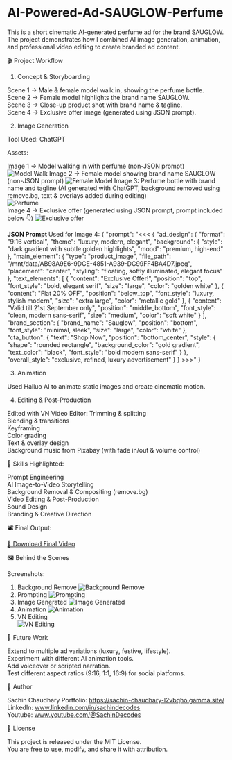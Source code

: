 # AI-Powered-Ad-SAUGLOW-Perfume
This is a short cinematic AI-generated perfume ad for the brand SAUGLOW. The project demonstrates how I combined AI image generation, animation, and professional video editing to create branded ad content.

🎬 Project Workflow

1. Concept & Storyboarding

Scene 1 → Male & female model walk in, showing the perfume bottle.<br>
Scene 2 → Female model highlights the brand name SAUGLOW.<br>
Scene 3 → Close-up product shot with brand name & tagline.<br>
Scene 4 → Exclusive offer image (generated using JSON prompt).<br>

2. Image Generation

Tool Used: ChatGPT

Assets:

Image 1 → Model walking in with perfume (non-JSON prompt)
![Model Walk](Walksin.png) 
Image 2 → Female model showing brand name SAUGLOW (non-JSON prompt)
![Female Model](FemaleModel.png)
Image 3: Perfume bottle with brand name and tagline (AI generated with ChatGPT, background removed using remove.bg, text & overlays added during editing)<br>
![Perfume](Perfume.png)
<br>
Image 4 → Exclusive offer (generated using JSON prompt, prompt included below 👇)
![Exclusive offer](Exclusiveoffer.jpeg)

<b>JSON Prompt </b> Used for Image 4:
{
  "prompt": "<<< {
  "ad_design": {
    "format": "9:16 vertical",
    "theme": "luxury, modern, elegant",
    "background": {
      "style": "dark gradient with subtle golden highlights",
      "mood": "premium, high-end"
    },
    "main_element": {
      "type": "product_image",
      "file_path": "/mnt/data/AB98A9E6-9DCE-4851-A939-DC99FF4BA4D7.jpeg",
      "placement": "center",
      "styling": "floating, softly illuminated, elegant focus"
    },
    "text_elements": [
      {
        "content": "Exclusive Offer!",
        "position": "top",
        "font_style": "bold, elegant serif",
        "size": "large",
        "color": "golden white"
      },
      {
        "content": "Flat 20% OFF",
        "position": "below_top",
        "font_style": "luxury, stylish modern",
        "size": "extra large",
        "color": "metallic gold"
      },
      {
        "content": "Valid till 21st September only",
        "position": "middle_bottom",
        "font_style": "clean, modern sans-serif",
        "size": "medium",
        "color": "soft white"
      }
    ],
    "brand_section": {
      "brand_name": "Sauglow",
      "position": "bottom",
      "font_style": "minimal, sleek",
      "size": "large",
      "color": "white"
    },
    "cta_button": {
      "text": "Shop Now",
      "position": "bottom_center",
      "style": {
        "shape": "rounded rectangle",
        "background_color": "gold gradient",
        "text_color": "black",
        "font_style": "bold modern sans-serif"
      }
    },
    "overall_style": "exclusive, refined, luxury advertisement"
  }
} >>>"
}

3. Animation

Used Hailuo AI to animate static images and create cinematic motion.

4. Editing & Post-Production

Edited with VN Video Editor:
Trimming & splitting<br>
Blending & transitions<br>
Keyframing<br>
Color grading<br>
Text & overlay design<br>
Background music from Pixabay (with fade in/out & volume control)<br>

🎨 Skills Highlighted:

Prompt Engineering<br>
AI Image-to-Video Storytelling<br>
Background Removal & Compositing (remove.bg)<br>
Video Editing & Post-Production<br>
Sound Design<br>
Branding & Creative Direction<br>

📽️ Final Output:

[🎥 Download Final Video](sauglowad.mp4)

🖼️ Behind the Scenes

Screenshots:
1. Background Remove
![Background Remove](removebg.png)
2. Prompting
![Prompting](prompting.png)
3. Image Generated
![Image Generated](Imgen.png)
4. Animation
![Animation](Animation.png)
5. VN Editing <br>
![VN Editing](vneditng.jpeg) 

🔮 Future Work

Extend to multiple ad variations (luxury, festive, lifestyle).<br>
Experiment with different AI animation tools.<br>
Add voiceover or scripted narration.<br>
Test different aspect ratios (9:16, 1:1, 16:9) for social platforms.<br>

👤 Author

Sachin Chaudhary
Portfolio: https://sachin-chaudhary-l2vbqho.gamma.site/<br>
LinkedIn: www.linkedin.com/in/sachindecodes<br>
Youtube: www.youtube.com/@SachinDecodes<br>

📜 License

This project is released under the MIT License.<br>
You are free to use, modify, and share it with attribution.
